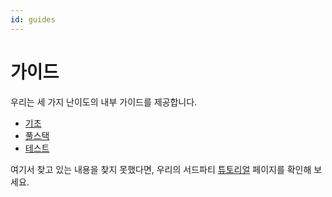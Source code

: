 ```yaml
---
id: guides
---
```


# 가이드
우리는 세 가지 난이도의 내부 가이드를 제공합니다.

- [기초](https://nextauth-ko.wsbox.pw/docs/guides/basics)
- [풀스택](https://nextauth-ko.wsbox.pw/docs/guides/fullstack)
- [테스트](https://nextauth-ko.wsbox.pw/docs/guides/testing)

여기서 찾고 있는 내용을 찾지 못했다면, 우리의 서드파티 [튜토리얼](https://nextauth-ko.wsbox.pw/docs/tutorials) 페이지를 확인해 보세요.